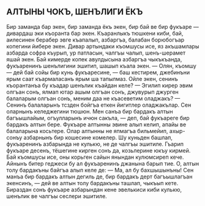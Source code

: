 ## АЛТЫНЫ ЧОКЪ, ШЕНЪЛИГИ ЁКЪ

Бир заманда бар экен, бир заманда ёкъ экен, бир бай ве бир фукъаре — дивардаш эки къоранта бар экен.
Къаранлыкъ тюшкени киби, бай, аилесинен берабер эвге къапалып, азбаргъа, балабан борюбогъар копегини йибере экен. Дивар артындаки къомшусы исе, яз акъшамлары азбарда софра къурып, ур патласын, чалгъы чалып, шенъ-шерамет яшай экен. Бай кимерде копек авулдысына азбаргъа чыкъкъанда, фукъаренинъ шенълигини эшитип, шашып къала экен.
— Олян, къомшу — дей бай сойы бир кунь фукъаресине, — баш кестирем, джебинъни ярым саат къармаласанъ ярым ша 
тапылмаз. Ойле экен, сенинъ къорантанъа бу къадар шенълик къайдан келе?
— Эгилип кирер эвим олгъан сонъ, ялмап ютар ашым олгъан сонъ, джувурып джурген балаларым олгъан сонъ, меним даа не къасеветим оладжакъ?
— Сенинъ балаларынъ тсзден бойгъа еткен йигитлер оладжакълар. Сен оларнынъ келеджегини тюшюн. Мен санъа бир бардакъ алтын багъышлайым, огъулларынъ ичюн сакъла, — деп, бай фукъареге бир бардакъ алтын бере.
Фукъаре алтынны эвине алып келип, апайы ве балаларына косьтере. Олар алтынны не япмагъа бильмейип, ахыр-сонъу азбарнынъ бир кошесине комелер.
Шу куньден башлап, фукъаренинъ азбарында не кулькю, не де чалгъы эшитиле. Гъарип фукъаре десенъ, тёшегине кирген сонъ да, козьлерине юкъу кирмей. Бай къомшусы исе, оны корьген сайын янындан кулюмсиреп кече. Айнынъ битер геджеси бу ал фукъаренинъ джанына барып тие. О, алтын толу бардакъны байгъа алып келе де:
— Ма, ал бу бахшышынъны! Сен манъа бир бардакъ алтын дегиль де, бир бардакъ дерт багъышлагъан экенсинъ, — дей ве алтын толу бардакъны ташлап, чыкъып кете. Бираздан сонъ фукъаре азбарындан кене эвелькиси киби кулькю, шенълик ве чалгъы сеслери эшитиле.
